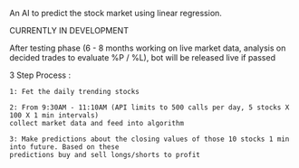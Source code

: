 An AI to predict the stock market using linear regression.

CURRENTLY IN DEVELOPMENT

After testing phase (6 - 8 months working on live market data, analysis on decided trades to evaluate %P / %L), bot will be released live if passed

3 Step Process :

    1: Fet the daily trending stocks

    2: From 9:30AM - 11:10AM (API limits to 500 calls per day, 5 stocks X 100 X 1 min intervals)
    collect market data and feed into algorithm

    3: Make predictions about the closing values of those 10 stocks 1 min into future. Based on these
    predictions buy and sell longs/shorts to profit